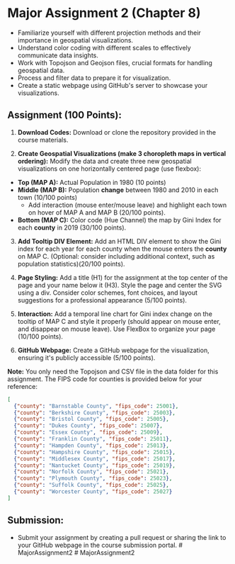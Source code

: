 # Major Assignment 2 (Chapter 8)

- Familiarize yourself with different projection methods and their importance in geospatial visualizations.
- Understand color coding with different scales to effectively communicate data insights.
- Work with Topojson and Geojson files, crucial formats for handling geospatial data.
- Process and filter data to prepare it for visualization.
- Create a static webpage using GitHub's server to showcase your visualizations.

## Assignment (100 Points):

1. **Download Codes:** Download or clone the repository provided in the course materials.

2. **Create Geospatial Visualizations (make 3 choropleth maps in vertical ordering):** Modify the data and create three new geospatial visualizations on one horizontally centered page (use flexbox):
  - **Top (MAP A):** Actual Population in 1980 (10 points)
  - **Middle (MAP B):** Population **change** between 1980 and 2010 in each town (10/100 points)
    - Add interaction (mouse enter/mouse leave) and highlight each town on hover of MAP A and MAP B (20/100 points).
  - **Bottom (MAP C):** Color code (Hue Channel) the map by Gini Index for each **county** in 2019 (30/100 points).

3. **Add Tooltip DIV Element:** Add an HTML DIV element to show the Gini index for each year for each county when the mouse enters the **county** on MAP C. (Optional: consider including additional context, such as population statistics)(20/100 points).

4. **Page Styling:** Add a title (H1) for the assignment at the top center of the page and your name below it (H3). Style the page and center the SVG using a div. Consider color schemes, font choices, and layout suggestions for a professional appearance (5/100 points).

5. **Interaction:** Add a temporal line chart for Gini index change on the tooltip of MAP C and style it properly (should appear on mouse enter, and disappear on mouse leave). Use FlexBox to organize your page (10/100 points).

6. **GitHub Webpage:** Create a GitHub webpage for the visualization, ensuring it's publicly accessible (5/100 points).



**Note:** You only need the Topojson and CSV file in the data folder for this assignment. The FIPS code for counties is provided below for your reference:

```json
[
  {"county": "Barnstable County", "fips_code": 25001},
  {"county": "Berkshire County", "fips_code": 25003},
  {"county": "Bristol County", "fips_code": 25005},
  {"county": "Dukes County", "fips_code": 25007},
  {"county": "Essex County", "fips_code": 25009},
  {"county": "Franklin County", "fips_code": 25011},
  {"county": "Hampden County", "fips_code": 25013},
  {"county": "Hampshire County", "fips_code": 25015},
  {"county": "Middlesex County", "fips_code": 25017},
  {"county": "Nantucket County", "fips_code": 25019},
  {"county": "Norfolk County", "fips_code": 25021},
  {"county": "Plymouth County", "fips_code": 25023},
  {"county": "Suffolk County", "fips_code": 25025},
  {"county": "Worcester County", "fips_code": 25027}
]
```

## Submission:
- Submit your assignment by creating a pull request or sharing the link to your GitHub webpage in the course submission portal.
#   M a j o r A s s i g n m e n t 2  
 #   M a j o r A s s i g n m e n t 2  
 